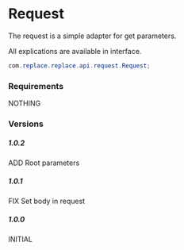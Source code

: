 # Request

The request is a simple adapter for get parameters.

All explications are available in interface.

```java
com.replace.replace.api.request.Request;
```

### Requirements

NOTHING

### Versions

##### 1.0.2

ADD Root parameters

##### 1.0.1

FIX Set body in request

##### 1.0.0

INITIAL